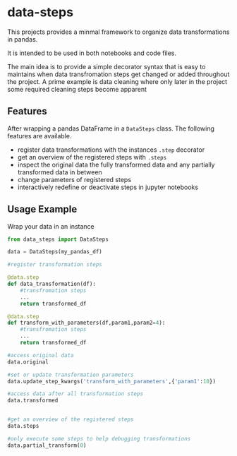 # data-steps

This projects provides a minmal framework to
organize data transformations in pandas.

It is intended to be used in both notebooks
and code files.

The main idea is to provide a simple decorator
syntax that is easy to maintains when data
transfromation steps get changed or added
throughout the project. A prime example
is data cleaning where only later in the project
some required cleaning steps become apparent

## Features

After wrapping a pandas DataFrame in a `DataSteps`
class. The following features are available.

- register data transformations with the instances `.step`
    decorator
- get an overview of the registered steps with `.steps`
- inspect the original data the fully transformed data
    and any partially transformed data in between
- change parameters of registered steps
- interactively redefine or deactivate steps in jupyter notebooks

## Usage Example

Wrap your data in an instance

```python
from data_steps import DataSteps

data = DataSteps(my_pandas_df)

#register transformation steps

@data.step
def data_transformation(df):
    #transfromation steps
    ...
    return transformed_df

@data.step
def transform_with_parameters(df,param1,param2=4):
    #transfromation steps
    ...
    return transformed_df

#access original data
data.original

#set or update transformation parameters
data.update_step_kwargs('transform_with_parameters',{'param1':10})

#access data after all transformation steps
data.transformed


#get an overview of the registered steps
data.steps

#only execute some steps to help debugging transformations
data.partial_transform(0)
```
